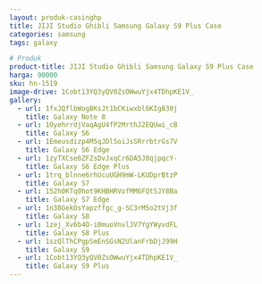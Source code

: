 ```yaml
---
layout: produk-casinghp
title: JIJI Studio Ghibli Samsung Galaxy S9 Plus Case
categories: samsung
tags: galaxy

# Produk
product-title: JIJI Studio Ghibli Samsung Galaxy S9 Plus Case
harga: 90000
sku: hn-1519
image-drive: 1Cobt13YQ3yQV0ZsOWwuYjx4TDhpKE1V_
gallery:
  - url: 1fxJQflbWogBKsJt1bCKiwxbl6KIg830j
    title: Galaxy Note 8
  - url: 1OyehrrdjVaqAgU4fP2MrthJ2EQUwi_cB
    title: Galaxy S6
  - url: 1Emeusdizp4M5qJDlSoiJsSRrrbtrGs7V
    title: Galaxy S6 Edge
  - url: 1zyTXCse6ZFZsDvJxqCr6DA5J8qjpqcY-
    title: Galaxy S6 Edge Plus
  - url: 1trq_blnne6rhUcuUGH9mW-LKUDprBtzP
    title: Galaxy S7
  - url: 152h0KTq0hot9KHBHRVofMM6FQtSJY8Ba
    title: Galaxy S7 Edge
  - url: 1n38GekOsYapzffgc_g-SC3rMSo2tVj3f
    title: Galaxy S8
  - url: 1zej_Xv6b4O-i0muoVnvlJV7YgYWyvdFL
    title: Galaxy S8 Plus
  - url: 1szQlThCPgpSmEnSGsN2UlanFrbDjJ99H
    title: Galaxy S9
  - url: 1Cobt13YQ3yQV0ZsOWwuYjx4TDhpKE1V_
    title: Galaxy S9 Plus
---
```

